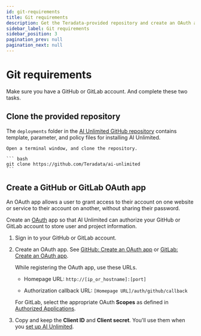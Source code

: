 ```yaml
---
id: git-requirements
title: Git requirements
description: Get the Teradata-provided repository and create an OAuth app.
sidebar_label: Git requirements
sidebar_position: 3
pagination_prev: null
pagination_next: null
---
```


# Git requirements

Make sure you have a GitHub or GitLab account. And complete these two tasks.


## Clone the provided repository

The `deployments` folder in the [AI Unlimited GitHub repository](https://github.com/Teradata/ai-unlimited) contains template, parameter, and policy files for installing AI Unlimited.

	Open a terminal window, and clone the repository.

    ``` bash
    git clone https://github.com/Teradata/ai-unlimited
    ```


## Create a GitHub or GitLab OAuth app

An OAuth app allows a user to grant access to their account on one website or service to their account on another, without sharing their password.

Create an [OAuth](https://oauth.net/2/) app so that AI Unlimited can authorize your GitHub or GitLab account to store user and project information. 

1. Sign in to your GitHub or GitLab account. 

2. Create an OAuth app. See [GitHub: Create an OAuth app](https://docs.github.com/en/apps/oauth-apps/building-oauth-apps/creating-an-oauth-app) or [GitLab: Create an OAuth app](https://docs.gitlab.com/ee/integration/oauth_provider.html).
  
    While registering the OAuth app, use these URLs.
 
    - Homepage URL: `http://[ip_or_hostname]:[port]`
 
    - Authorization callback URL: `[Homepage URL]/auth/github/callback`
    
    For GitLab, select the appropriate OAuth **Scopes** as defined in [Authorized Applications](https://docs.gitlab.com/ee/integration/oauth_provider.html#view-all-authorized-applications).

3.	Copy and keep the **Client ID** and **Client secret**. You'll use them when you [set up AI Unlimited](/docs/install-ai-unlimited/setup-ai-unlimited.md).
